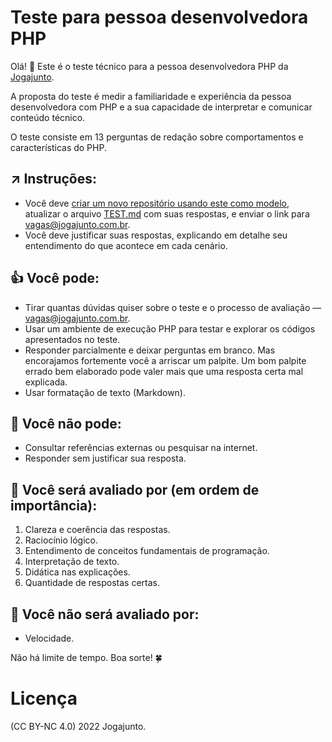 # Teste para pessoa desenvolvedora PHP

Olá! 👋 Este é o teste técnico para a pessoa desenvolvedora PHP da [Jogajunto](https://jogajunto.com.br).

A proposta do teste é medir a familiaridade e experiência da pessoa desenvolvedora com PHP e a sua capacidade de interpretar e comunicar conteúdo técnico.

O teste consiste em 13 perguntas de redação sobre comportamentos e características do PHP.

## ↗️ Instruções:

- Você deve [criar um novo repositório usando este como modelo](https://github.com/jogajunto/teste-php/generate), atualizar o arquivo [TEST.md](TEST.md) com suas respostas, e enviar o link para vagas@jogajunto.com.br.
- Você deve justificar suas respostas, explicando em detalhe seu entendimento do que acontece em cada cenário.

## 👍 Você pode:

- Tirar quantas dúvidas quiser sobre o teste e o processo de avaliação — vagas@jogajunto.com.br.
- Usar um ambiente de execução PHP para testar e explorar os códigos apresentados no teste.
- Responder parcialmente e deixar perguntas em branco. Mas encorajamos fortemente você a arriscar um palpite. Um bom palpite errado bem elaborado pode valer mais que uma resposta certa mal explicada.
- Usar formatação de texto (Markdown).

## 🚫 Você não pode:

- Consultar referências externas ou pesquisar na internet.
- Responder sem justificar sua resposta.

## 👀 Você será avaliado por (em ordem de importância):

1. Clareza e coerência das respostas.
2. Raciocínio lógico.
3. Entendimento de conceitos fundamentais de programação.
4. Interpretação de texto.
5. Didática nas explicações.
6. Quantidade de respostas certas.

## 🙈 Você não será avaliado por:

- Velocidade.

Não há limite de tempo. Boa sorte! 🍀

# Licença

(CC BY-NC 4.0) 2022 Jogajunto.
